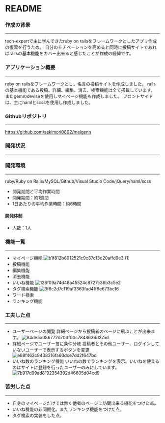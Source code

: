 # README

### 作成の背景
---
tech-expertで主に学んできたruby on railsをフレームワークとしたアプリ作成の復習を行うため。
自分のモチベーションを高めると同時に投稿サイトであればrailsの基本機能をカバー出来ると感じたことが作成の経緯です。



### アプリケーション概要
---
ruby on railsをフレームワークとし、名言の投稿サイトを作成しました。
railsの基本機能である投稿、詳細、編集、消去、検索機能は全て搭載しています。
またgemのdeviseを使用しマイページ機能も作成しました。
フロントサイドは、主にhamlとscssを使用し作成しました。

### Githubリポジトリ
---
https://github.com/sekimori0802/meigenn
### 開発状況
---
### 開発環境
---
ruby/Ruby on Rails/MySQL/Github/Visual Studio Code/jQuery/haml/scss
- 開発期間と平均作業時間
- 開発期間：約1週間
- 1日あたりの平均作業時間：約6時間
#### 開発体制
- 人数：1人

### 機能一覧
---
- マイページ機能
![b1f812b8912521c9c37c13d20affd9e3 (1)](https://user-images.githubusercontent.com/54921622/69948492-14850a00-1533-11ea-8428-c57b83ce91bb.gif)
- 投稿機能
- 編集機能
- 消去機能
- いいね機能
![126f09a74d48a45524c8727c36b3c5e2](https://user-images.githubusercontent.com/54921622/69948858-b3116b00-1533-11ea-8f69-9ba946f5dfb5.gif)
- タグ検索機能
![3f6c2d7c119af3363fad4ff8e673bc16](https://user-images.githubusercontent.com/54921622/69949047-11d6e480-1534-11ea-8188-c2b9de7d2cea.gif)
- ワード検索
- ランキング機能
 ### 工夫した点
 ---
 - ユーザーページの閲覧
 詳細ページから投稿者のページに飛ぶことが出来ます。
 ![84de5a086772d70df00c7848636d27ad](https://user-images.githubusercontent.com/54921622/69950700-2e285080-1537-11ea-939f-b9315814ef68.gif)
- 詳細ページでユーザー毎に条件分岐
投稿者とその他ユーザー、ログインしていないユーザーで表示するボタンを変更
![e88f462c9438316fa60dce7dd2f647bd](https://user-images.githubusercontent.com/54921622/69952731-28346e80-153b-11ea-8ed4-df5cc0fa4c96.gif)
- いいね数のランキング機能
いいねの数でランキングを表示。いいねを使えるのはサイトに登録を行ったユーザーのみにしています。
![7b917d99ad8192354392d46605d04cd9](https://user-images.githubusercontent.com/54921622/70014359-e567aa80-15bd-11ea-8a10-54915c399487.gif)
### 苦労した点
---
- 自身のマイページだけでは無く他者のページに訪問出来る機能をつけた点。
- いいね機能の非同期化。またランキング機能をつけた点。
- タグ検索の実装をした点。


